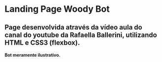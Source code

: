 # Landing Page Woody Bot
## Page desenvolvida através da vídeo aula do canal do youtube da Rafaella Ballerini, utilizando HTML e CSS3 (flexbox).
#### Bot meramente ilustrativo.
